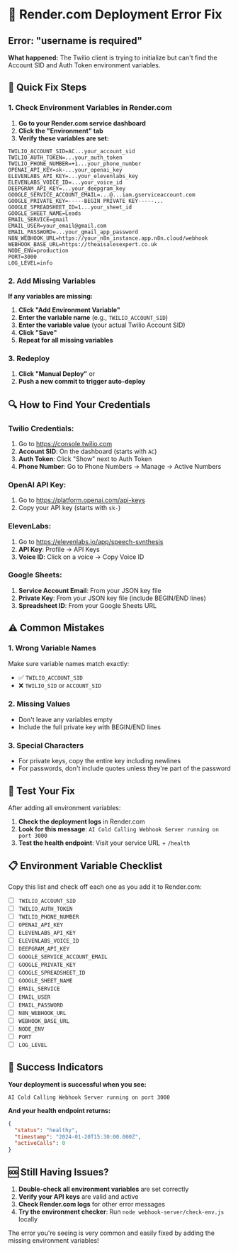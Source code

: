 # 🚨 Render.com Deployment Error Fix

## Error: "username is required"

**What happened:** The Twilio client is trying to initialize but can't find the Account SID and Auth Token environment variables.

## 🔧 Quick Fix Steps

### 1. Check Environment Variables in Render.com

1. **Go to your Render.com service dashboard**
2. **Click the "Environment" tab**
3. **Verify these variables are set:**

```
TWILIO_ACCOUNT_SID=AC...your_account_sid
TWILIO_AUTH_TOKEN=...your_auth_token
TWILIO_PHONE_NUMBER=+1...your_phone_number
OPENAI_API_KEY=sk-...your_openai_key
ELEVENLABS_API_KEY=...your_elevenlabs_key
ELEVENLABS_VOICE_ID=...your_voice_id
DEEPGRAM_API_KEY=...your_deepgram_key
GOOGLE_SERVICE_ACCOUNT_EMAIL=...@...iam.gserviceaccount.com
GOOGLE_PRIVATE_KEY=-----BEGIN PRIVATE KEY-----...
GOOGLE_SPREADSHEET_ID=1...your_sheet_id
GOOGLE_SHEET_NAME=Leads
EMAIL_SERVICE=gmail
EMAIL_USER=your_email@gmail.com
EMAIL_PASSWORD=...your_gmail_app_password
N8N_WEBHOOK_URL=https://your_n8n_instance.app.n8n.cloud/webhook
WEBHOOK_BASE_URL=https://theaisalesexpert.co.uk
NODE_ENV=production
PORT=3000
LOG_LEVEL=info
```

### 2. Add Missing Variables

**If any variables are missing:**

1. **Click "Add Environment Variable"**
2. **Enter the variable name** (e.g., `TWILIO_ACCOUNT_SID`)
3. **Enter the variable value** (your actual Twilio Account SID)
4. **Click "Save"**
5. **Repeat for all missing variables**

### 3. Redeploy

1. **Click "Manual Deploy"** or
2. **Push a new commit to trigger auto-deploy**

## 🔍 How to Find Your Credentials

### Twilio Credentials:
1. Go to https://console.twilio.com
2. **Account SID**: On the dashboard (starts with `AC`)
3. **Auth Token**: Click "Show" next to Auth Token
4. **Phone Number**: Go to Phone Numbers → Manage → Active Numbers

### OpenAI API Key:
1. Go to https://platform.openai.com/api-keys
2. Copy your API key (starts with `sk-`)

### ElevenLabs:
1. Go to https://elevenlabs.io/app/speech-synthesis
2. **API Key**: Profile → API Keys
3. **Voice ID**: Click on a voice → Copy Voice ID

### Google Sheets:
1. **Service Account Email**: From your JSON key file
2. **Private Key**: From your JSON key file (include BEGIN/END lines)
3. **Spreadsheet ID**: From your Google Sheets URL

## ⚠️ Common Mistakes

### 1. Wrong Variable Names
Make sure variable names match exactly:
- ✅ `TWILIO_ACCOUNT_SID`
- ❌ `TWILIO_SID` or `ACCOUNT_SID`

### 2. Missing Values
- Don't leave any variables empty
- Include the full private key with BEGIN/END lines

### 3. Special Characters
- For private keys, copy the entire key including newlines
- For passwords, don't include quotes unless they're part of the password

## 🧪 Test Your Fix

After adding all environment variables:

1. **Check the deployment logs** in Render.com
2. **Look for this message**: `AI Cold Calling Webhook Server running on port 3000`
3. **Test the health endpoint**: Visit your service URL + `/health`

## 📋 Environment Variable Checklist

Copy this list and check off each one as you add it to Render.com:

- [ ] `TWILIO_ACCOUNT_SID`
- [ ] `TWILIO_AUTH_TOKEN`
- [ ] `TWILIO_PHONE_NUMBER`
- [ ] `OPENAI_API_KEY`
- [ ] `ELEVENLABS_API_KEY`
- [ ] `ELEVENLABS_VOICE_ID`
- [ ] `DEEPGRAM_API_KEY`
- [ ] `GOOGLE_SERVICE_ACCOUNT_EMAIL`
- [ ] `GOOGLE_PRIVATE_KEY`
- [ ] `GOOGLE_SPREADSHEET_ID`
- [ ] `GOOGLE_SHEET_NAME`
- [ ] `EMAIL_SERVICE`
- [ ] `EMAIL_USER`
- [ ] `EMAIL_PASSWORD`
- [ ] `N8N_WEBHOOK_URL`
- [ ] `WEBHOOK_BASE_URL`
- [ ] `NODE_ENV`
- [ ] `PORT`
- [ ] `LOG_LEVEL`

## 🎯 Success Indicators

**Your deployment is successful when you see:**
```
AI Cold Calling Webhook Server running on port 3000
```

**And your health endpoint returns:**
```json
{
  "status": "healthy",
  "timestamp": "2024-01-20T15:30:00.000Z",
  "activeCalls": 0
}
```

## 🆘 Still Having Issues?

1. **Double-check all environment variables** are set correctly
2. **Verify your API keys** are valid and active
3. **Check Render.com logs** for other error messages
4. **Try the environment checker**: Run `node webhook-server/check-env.js` locally

The error you're seeing is very common and easily fixed by adding the missing environment variables!
